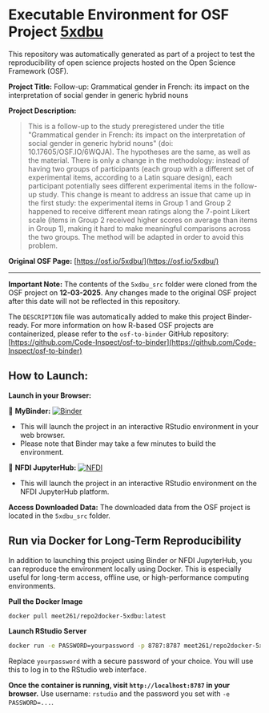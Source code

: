 # Executable Environment for OSF Project [5xdbu](https://osf.io/5xdbu/)

This repository was automatically generated as part of a project to test the reproducibility of open science projects hosted on the Open Science Framework (OSF).

**Project Title:** Follow-up: Grammatical gender in French: its impact on the interpretation of social gender in generic hybrid nouns

**Project Description:**
> This is a follow-up to the study preregistered under the title "Grammatical gender in French: its impact on the interpretation of social gender in generic hybrid nouns" (doi: 10.17605/OSF.IO/6WQJA). The hypotheses are the same, as well as the material. There is only a change in the methodology: instead of having two groups of participants (each group with a different set of experimental items, according to a Latin square design), each participant potentially sees different experimental items in the follow-up study. This change is meant to address an issue that came up in the first study: the experimental items in Group 1 and Group 2 happened to receive different mean ratings along the 7-point Likert scale (items in Group 2 received higher scores on average than items in Group 1), making it hard to make meaningful comparisons across the two groups. The method will be adapted in order to avoid this problem.

**Original OSF Page:** [https://osf.io/5xdbu/](https://osf.io/5xdbu/)

---

**Important Note:** The contents of the `5xdbu_src` folder were cloned from the OSF project on **12-03-2025**. Any changes made to the original OSF project after this date will not be reflected in this repository.

The `DESCRIPTION` file was automatically added to make this project Binder-ready. For more information on how R-based OSF projects are containerized, please refer to the `osf-to-binder` GitHub repository: [https://github.com/Code-Inspect/osf-to-binder](https://github.com/Code-Inspect/osf-to-binder)

## How to Launch:

**Launch in your Browser:**

🚀 **MyBinder:** [![Binder](https://mybinder.org/badge_logo.svg)](https://mybinder.org/v2/gh/code-inspect-binder/osf_5xdbu/HEAD?urlpath=rstudio)

   * This will launch the project in an interactive RStudio environment in your web browser.
   * Please note that Binder may take a few minutes to build the environment.

🚀 **NFDI JupyterHub:** [![NFDI](https://nfdi-jupyter.de/images/nfdi_badge.svg)](https://hub.nfdi-jupyter.de/r2d/gh/code-inspect-binder/osf_5xdbu/HEAD?urlpath=rstudio)

   * This will launch the project in an interactive RStudio environment on the NFDI JupyterHub platform.

**Access Downloaded Data:**
The downloaded data from the OSF project is located in the `5xdbu_src` folder.

## Run via Docker for Long-Term Reproducibility

In addition to launching this project using Binder or NFDI JupyterHub, you can reproduce the environment locally using Docker. This is especially useful for long-term access, offline use, or high-performance computing environments.

**Pull the Docker Image**

```bash
docker pull meet261/repo2docker-5xdbu:latest
```

**Launch RStudio Server**

```bash
docker run -e PASSWORD=yourpassword -p 8787:8787 meet261/repo2docker-5xdbu
```
Replace `yourpassword` with a secure password of your choice. You will use this to log in to the RStudio web interface.

**Once the container is running, visit `http://localhost:8787` in your browser.**
Use username: `rstudio` and the password you set with `-e PASSWORD=...`.
